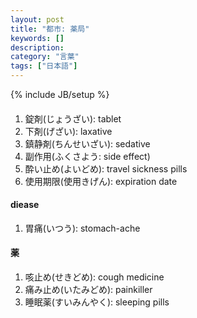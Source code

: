 ```yaml
---
layout: post
title: "都市: 薬局"
keywords: []
description: 
category: "言葉"
tags: ["日本語"]
---
```

{% include JB/setup %}

####
1. 錠剤(じょうざい): tablet
2. 下剤(げざい): laxative
3. 鎮静剤(ちんせいざい): sedative
4. 副作用(ふくさよう: side effect)
5. 酔い止め(よいどめ): travel sickness pills
7. 使用期限(使用きげん): expiration date

#### diease
1. 胃痛(いつう): stomach-ache

#### 薬
1. 咳止め(せきどめ): cough medicine
2. 痛み止め(いたみどめ): painkiller
3. 睡眠薬(すいみんやく): sleeping pills



